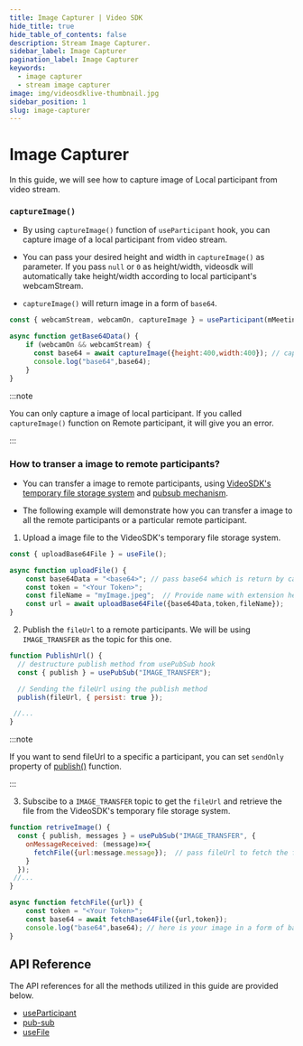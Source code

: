 ```yaml
---
title: Image Capturer | Video SDK
hide_title: true
hide_table_of_contents: false
description: Stream Image Capturer.
sidebar_label: Image Capturer
pagination_label: Image Capturer
keywords:
  - image capturer
  - stream image capturer
image: img/videosdklive-thumbnail.jpg
sidebar_position: 1
slug: image-capturer
---
```


# Image Capturer

In this guide, we will see how to capture image of Local participant from video stream.

### `captureImage()`

- By using `captureImage()` function of `useParticipant` hook, you can capture image of a local participant from video stream. 

- You can pass your desired height and width in `captureImage()` as parameter. If you pass `null` or `0` as height/width, videosdk will automatically take height/width according to local participant's webcamStream.

- `captureImage()` will return image in a form of `base64`.

```js
const { webcamStream, webcamOn, captureImage } = useParticipant(mMeeting.localParticipant.id);

async function getBase64Data() {
    if (webcamOn && webcamStream) {
      const base64 = await captureImage({height:400,width:400}); // captureImage will return base64
      console.log("base64",base64);
    }
}
```

:::note

You can only capture a image of local participant. If you called `captureImage()` function on Remote participant, it will give you an error.

:::

### How to transer a image to remote participants?

- You can transfer a image to remote participants, using [VideoSDK's temporary file storage system](../collaboration-in-meeting/upload-fetch-temporary-file.md) and [pubsub mechanism](../collaboration-in-meeting/pubsub.md).

- The following example will demonstrate how you can transfer a image to all the remote participants or a particular remote participant.

1. Upload a image file to the VideoSDK's temporary file storage system.

```js
const { uploadBase64File } = useFile();

async function uploadFile() {
    const base64Data = "<base64>"; // pass base64 which is return by captureImage() function
    const token = "<Your Token>";
    const fileName = "myImage.jpeg";  // Provide name with extension here
    const url = await uploadBase64File({base64Data,token,fileName});
}
```

2. Publish the `fileUrl` to a remote participants. We will be using `IMAGE_TRANSFER` as the topic for this one.

```js
function PublishUrl() {
  // destructure publish method from usePubSub hook
  const { publish } = usePubSub("IMAGE_TRANSFER");

  // Sending the fileUrl using the publish method
  publish(fileUrl, { persist: true });

 //...
}
```

:::note

If you want to send fileUrl to a specific a participant, you can set `sendOnly` property of [publish()](/react-native/api/sdk-reference/use-pubsub#publish) function. 

:::

3. Subscibe to a `IMAGE_TRANSFER` topic to get the `fileUrl` and retrieve the file from the VideoSDK's temporary file storage system. 

```js
function retriveImage() {
  const { publish, messages } = usePubSub("IMAGE_TRANSFER", {
    onMessageReceived: (message)=>{
      fetchFile({url:message.message});  // pass fileUrl to fetch the file
    }
  });
 //...
}

async function fetchFile({url}) {
    const token = "<Your Token>";
    const base64 = await fetchBase64File({url,token});
    console.log("base64",base64); // here is your image in a form of base64
}
```

## API Reference

The API references for all the methods utilized in this guide are provided below.

- [useParticipant](/react-native/api/sdk-reference/use-participant/introduction)
- [pub-sub](/react-native/api/sdk-reference/use-pubsub)
- [useFile](/react-native/api/sdk-reference/use-file)